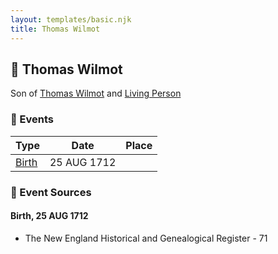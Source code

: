 ```yaml
---
layout: templates/basic.njk
title: Thomas Wilmot
---
```

## 🔵 Thomas Wilmot

Son of [Thomas Wilmot](/people/3/36930663) and [Living Person](/people/1/19292651)

### 📆 Events

Type | Date | Place
------ | ------ | ------
[Birth](#event-fb7afeb6-498a-49c5-b663-8057f3196203) | 25 AUG 1712 |

### 📰 Event Sources

#### <a id="event-fb7afeb6-498a-49c5-b663-8057f3196203"></a> Birth, 25 AUG 1712
* The New England Historical and Genealogical Register  - 71
